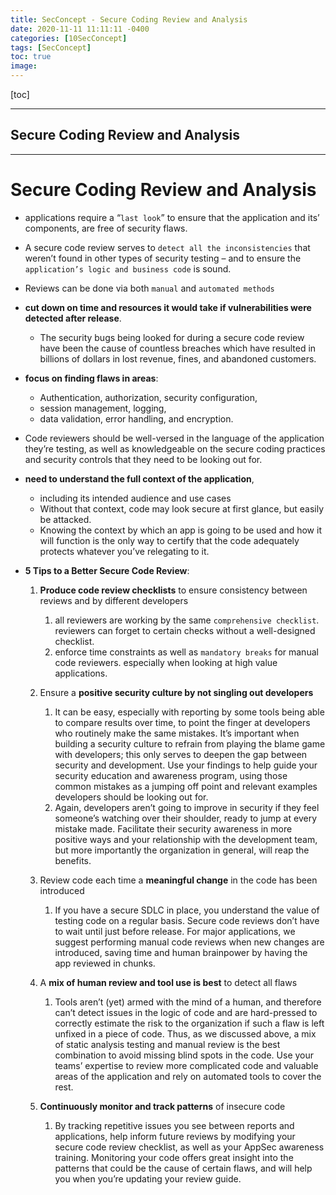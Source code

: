 ```yaml
---
title: SecConcept - Secure Coding Review and Analysis
date: 2020-11-11 11:11:11 -0400
categories: [10SecConcept]
tags: [SecConcept]
toc: true
image:
---
```


[toc]

---

## Secure Coding Review and Analysis

---


# Secure Coding Review and Analysis

- applications require a “`last look`” to ensure that the application and its’ components, are free of security flaws.
- A secure code review serves to `detect all the inconsistencies` that weren’t found in other types of security testing – and to ensure the `application’s logic and business code` is sound.
- Reviews can be done via both `manual` and `automated methods`
- **cut down on time and resources it would take if vulnerabilities were detected after release**.
  - The security bugs being looked for during a secure code review have been the cause of countless breaches which have resulted in billions of dollars in lost revenue, fines, and abandoned customers.
- **focus on finding flaws in areas**:
  - Authentication, authorization, security configuration,
  - session management, logging,
  - data validation, error handling, and encryption.
- Code reviewers should be well-versed in the language of the application they’re testing, as well as knowledgeable on the secure coding practices and security controls that they need to be looking out for.
- **need to understand the full context of the application**,
  - including its intended audience and use cases
  - Without that context, code may look secure at first glance, but easily be attacked.
  - Knowing the context by which an app is going to be used and how it will function is the only way to certify that the code adequately protects whatever you’ve relegating to it.

- **5 Tips to a Better Secure Code Review**:
  1. **Produce code review checklists** to ensure consistency between reviews and by different developers
     1. all reviewers are working by the same `comprehensive checklist`. reviewers can forget to certain checks without a well-designed checklist.
     2. enforce time constraints as well as `mandatory breaks` for manual code reviewers. especially when looking at high value applications.

  2. Ensure a **positive security culture by not singling out developers**
     1. It can be easy, especially with reporting by some tools being able to compare results over time, to point the finger at developers who routinely make the same mistakes. It’s important when building a security culture to refrain from playing the blame game with developers; this only serves to deepen the gap between security and development. Use your findings to help guide your security education and awareness program, using those common mistakes as a jumping off point and relevant examples developers should be looking out for.
     2. Again, developers aren’t going to improve in security if they feel someone’s watching over their shoulder, ready to jump at every mistake made. Facilitate their security awareness in more positive ways and your relationship with the development team, but more importantly the organization in general, will reap the benefits.

  3. Review code each time a **meaningful change** in the code has been introduced
     1. If you have a secure SDLC in place, you understand the value of testing code on a regular basis. Secure code reviews don’t have to wait until just before release. For major applications, we suggest performing manual code reviews when new changes are introduced, saving time and human brainpower by having the app reviewed in chunks.

  4. A **mix of human review and tool use is best** to detect all flaws
     1. Tools aren’t (yet) armed with the mind of a human, and therefore can’t detect issues in the logic of code and are hard-pressed to correctly estimate the risk to the organization if such a flaw is left unfixed in a piece of code. Thus, as we discussed above, a mix of static analysis testing and manual review is the best combination to avoid missing blind spots in the code. Use your teams’ expertise to review more complicated code and valuable areas of the application and rely on automated tools to cover the rest.

  5. **Continuously monitor and track patterns** of insecure code
     1. By tracking repetitive issues you see between reports and applications, help inform future reviews by modifying your secure code review checklist, as well as your AppSec awareness training. Monitoring your code offers great insight into the patterns that could be the cause of certain flaws, and will help you when you’re updating your review guide.
